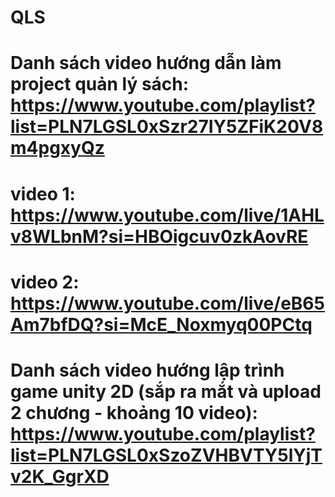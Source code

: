 # QLS
# Danh sách video hướng dẫn làm project quản lý sách: https://www.youtube.com/playlist?list=PLN7LGSL0xSzr27IY5ZFiK20V8m4pgxyQz
# video 1: https://www.youtube.com/live/1AHLv8WLbnM?si=HBOigcuv0zkAovRE
# video 2: https://www.youtube.com/live/eB65Am7bfDQ?si=McE_Noxmyq00PCtq

# Danh sách video hướng lập trình game unity 2D (sắp ra mắt và upload 2 chương - khoảng 10 video): https://www.youtube.com/playlist?list=PLN7LGSL0xSzoZVHBVTY5lYjTv2K_GgrXD
